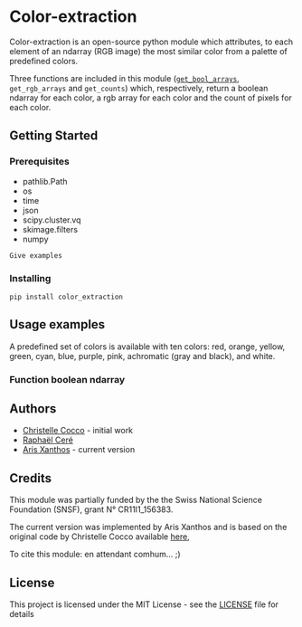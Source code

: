 # Color-extraction

Color-extraction is an open-source python module which attributes, to each element of an ndarray
(RGB image) the most similar color from a palette of predefined colors.

Three functions are included in this module ([`get_bool_arrays`](#function-boolean-ndarray), `get_rgb_arrays` and `get_counts`) which, respectively, return a
boolean ndarray for each color, a rgb array for each color and the count of pixels for each color.


## Getting Started

[comment]: <> (These instructions will get you a copy of the project up and running on your local machine for development and testing purposes. See deployment for notes on how to deploy the project on a live system.)

### Prerequisites

* pathlib.Path
* os
* time
* json
* scipy.cluster.vq
* skimage.filters
* numpy


```
Give examples
```

### Installing

```
pip install color_extraction
```

<!---
## Running the tests

Explain how to run the automated tests for this system ????

### Break down into end to end tests

Explain what these tests test and why

```
Give an example
```

### And coding style tests

Explain what these tests test and why

```
Give an example
```

## Deployment

Add additional notes about how to deploy this on a live system

## Built With ???

* [Dropwizard](http://www.dropwizard.io/1.0.2/docs/) - The web framework used
* [Maven](https://maven.apache.org/) - Dependency Management
* [ROME](https://rometools.github.io/rome/) - Used to generate RSS Feeds

-->

## Usage examples

A predefined set of colors is available with ten colors: red,
orange, yellow, green, cyan, blue, purple, pink, achromatic (gray and black),
and white.




### Function boolean ndarray

<!---
## Contributing

Please read [CONTRIBUTING.md](https://gist.github.com/PurpleBooth/b24679402957c63ec426) for details on our code of conduct, and the process for submitting pull requests to us. ????
-->

<!---
## Versioning

We use [SemVer](http://semver.org/) for versioning. For the versions available, see the [tags on this repository](https://github.com/your/project/tags). ????
-->

## Authors

* [Christelle Cocco](https://github.com/ChrisCocco) - initial work
* [Raphaël Ceré](https://github.com/raphaelcere)
* [Aris Xanthos](https://github.com/axanthos) - current version

<!---
See also the list of [contributors](https://github.com/your/project/contributors) who participated in this project.
-->

## Credits
This module was partially funded by the the Swiss National Science Foundation (SNSF), grant N° CR11I1_156383.

The current version was implemented by Aris Xanthos and is based on the original code by Christelle Cocco available [here](color_extraction/fct_palette_man_RGB.py),

To cite this module: en attendant comhum... ;)


## License

This project is licensed under the MIT License - see the [LICENSE](LICENSE) file for details
<!---
## Acknowledgments

* Hat tip to anyone whose code was used
* Inspiration
* etc
-->
